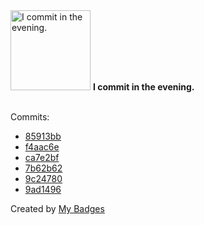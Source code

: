 <img src="https://my-badges.github.io/my-badges/evening-commits.png" alt="I commit in the evening." title="I commit in the evening." width="128">
<strong>I commit in the evening.</strong>
<br><br>

Commits:

- <a href="https://github.com/webpod/jout/commit/85913bbd35de0612db6a74f0bbdc9732570694be">85913bb</a>
- <a href="https://github.com/antonmedv/fx/commit/f4aac6ec5dfd7d3e632f21dd889ad25c56a0d9fc">f4aac6e</a>
- <a href="https://github.com/antonmedv/fx/commit/ca7e2bf81e70247f97d118e7af26286dc58e1ebf">ca7e2bf</a>
- <a href="https://github.com/antonmedv/fx/commit/7b62b62cde48e7cc5b299853ebc038a02d4df36c">7b62b62</a>
- <a href="https://github.com/antonmedv/fx/commit/9c24780aa6198c52fdb6730c442b94f68f239d3a">9c24780</a>
- <a href="https://github.com/antonmedv/fx/commit/9ad14969baffd346004dffdfe1888eb3a8c46370">9ad1496</a>


Created by <a href="https://github.com/my-badges/my-badges">My Badges</a>